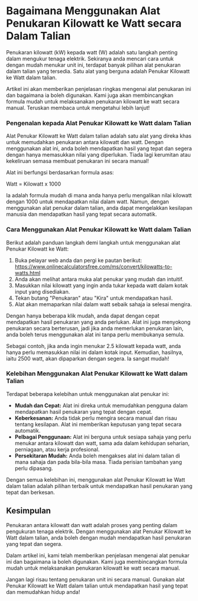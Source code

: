 Bagaimana Menggunakan Alat Penukaran Kilowatt ke Watt secara Dalam Talian
=========================================================================

Penukaran kilowatt (kW) kepada watt (W) adalah satu langkah penting dalam mengukur tenaga elektrik. Sekiranya anda mencari cara untuk dengan mudah menukar unit ini, terdapat banyak pilihan alat penukaran dalam talian yang tersedia. Satu alat yang berguna adalah Penukar Kilowatt ke Watt dalam talian.

Artikel ini akan memberikan penjelasan ringkas mengenai alat penukaran ini dan bagaimana ia boleh digunakan. Kami juga akan membincangkan formula mudah untuk melaksanakan penukaran kilowatt ke watt secara manual. Teruskan membaca untuk mengetahui lebih lanjut!

### Pengenalan kepada Alat Penukar Kilowatt ke Watt dalam Talian

Alat Penukar Kilowatt ke Watt dalam talian adalah satu alat yang direka khas untuk memudahkan penukaran antara kilowatt dan watt. Dengan menggunakan alat ini, anda boleh mendapatkan hasil yang tepat dan segera dengan hanya memasukkan nilai yang diperlukan. Tiada lagi kerumitan atau kekeliruan semasa membuat penukaran ini secara manual!

Alat ini berfungsi berdasarkan formula asas:

Watt = Kilowatt x 1000

Ia adalah formula mudah di mana anda hanya perlu mengalikan nilai kilowatt dengan 1000 untuk mendapatkan nilai dalam watt. Namun, dengan menggunakan alat penukar dalam talian, anda dapat mengelakkan kesilapan manusia dan mendapatkan hasil yang tepat secara automatik.

### Cara Menggunakan Alat Penukar Kilowatt ke Watt dalam Talian

Berikut adalah panduan langkah demi langkah untuk menggunakan alat Penukar Kilowatt ke Watt:

1. Buka pelayar web anda dan pergi ke pautan berikut: <https://www.onlinecalculatorsfree.com/ms/convert/kilowatts-to-watts.html>
2. Anda akan melihat antara muka alat penukar yang mudah dan intuitif.
3. Masukkan nilai kilowatt yang ingin anda tukar kepada watt dalam kotak input yang disediakan.
4. Tekan butang "Penukaran" atau "Kira" untuk mendapatkan hasil.
5. Alat akan memaparkan nilai dalam watt sebaik sahaja ia selesai mengira.

Dengan hanya beberapa klik mudah, anda dapat dengan cepat mendapatkan hasil penukaran yang anda perlukan. Alat ini juga menyokong penukaran secara berterusan, jadi jika anda memerlukan penukaran lain, anda boleh terus menggunakan alat ini tanpa perlu membukanya semula.

Sebagai contoh, jika anda ingin menukar 2.5 kilowatt kepada watt, anda hanya perlu memasukkan nilai ini dalam kotak input. Kemudian, hasilnya, iaitu 2500 watt, akan dipaparkan dengan segera. Ia sangat mudah!

### Kelebihan Menggunakan Alat Penukar Kilowatt ke Watt dalam Talian

Terdapat beberapa kelebihan untuk menggunakan alat penukar ini:

- **Mudah dan Cepat:** Alat ini direka untuk memudahkan pengguna dalam mendapatkan hasil penukaran yang tepat dengan cepat.
- **Keberkesanan:** Anda tidak perlu mengira secara manual dan risau tentang kesilapan. Alat ini memberikan keputusan yang tepat secara automatik.
- **Pelbagai Penggunaan:** Alat ini berguna untuk sesiapa sahaja yang perlu menukar antara kilowatt dan watt, sama ada dalam kehidupan seharian, perniagaan, atau kerja profesional.
- **Persekitaran Mudah:** Anda boleh mengakses alat ini dalam talian di mana sahaja dan pada bila-bila masa. Tiada perisian tambahan yang perlu dipasang.

Dengan semua kelebihan ini, menggunakan alat Penukar Kilowatt ke Watt dalam talian adalah pilihan terbaik untuk mendapatkan hasil penukaran yang tepat dan berkesan.

Kesimpulan
----------

Penukaran antara kilowatt dan watt adalah proses yang penting dalam pengukuran tenaga elektrik. Dengan menggunakan alat Penukar Kilowatt ke Watt dalam talian, anda boleh dengan mudah mendapatkan hasil penukaran yang tepat dan segera.

Dalam artikel ini, kami telah memberikan penjelasan mengenai alat penukar ini dan bagaimana ia boleh digunakan. Kami juga membincangkan formula mudah untuk melaksanakan penukaran kilowatt ke watt secara manual.

Jangan lagi risau tentang penukaran unit ini secara manual. Gunakan alat Penukar Kilowatt ke Watt dalam talian untuk mendapatkan hasil yang tepat dan memudahkan hidup anda!